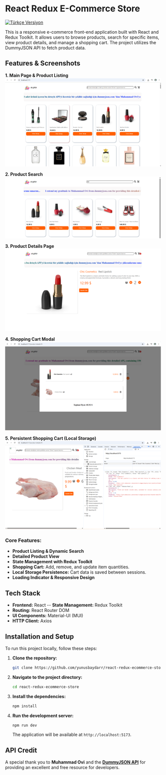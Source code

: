 # React Redux E-Commerce Store

[![Türkçe Versiyon](https://img.shields.io/badge/Doküman-Türkçe-red)](README.tr.md)

This is a responsive e-commerce front-end application built with React and Redux Toolkit. It allows users to browse products, search for specific items, view product details, and manage a shopping cart. The project utilizes the DummyJSON API to fetch product data.

## Features & Screenshots

**1. Main Page & Product Listing**
![Main Page](readme-images/1.png)

**2. Product Search**
![Search Results for "red"](readme-images/2.png)

**3. Product Details Page**
![Product Details Page](readme-images/3.png)

**4. Shopping Cart Modal**
![Shopping Cart Modal](readme-images/4.png)

**5. Persistent Shopping Cart (Local Storage)**
![Local Storage Persistence](readme-images/5.png)

### Core Features:
-   **Product Listing & Dynamic Search**
-   **Detailed Product View**
-   **State Management with Redux Toolkit**
-   **Shopping Cart:** Add, remove, and update item quantities.
-   **Local Storage Persistence:** Cart data is saved between sessions.
-   **Loading Indicator & Responsive Design**

## Tech Stack

-   **Frontend:** React
--   **State Management:** Redux Toolkit
-   **Routing:** React Router DOM
-   **UI Components:** Material-UI (MUI)
-   **HTTP Client:** Axios

## Installation and Setup

To run this project locally, follow these steps:

1.  **Clone the repository:**
    ```bash
    git clone https://github.com/yunusbaydarr/react-redux-ecommerce-store.git
    ```

2.  **Navigate to the project directory:**
    ```bash
    cd react-redux-ecommerce-store
    ```

3.  **Install the dependencies:**
    ```bash
    npm install
    ```

4.  **Run the development server:**
    ```bash
    npm run dev
    ```
    The application will be available at `http://localhost:5173`.

## API Credit

A special thank you to **Muhammad Ovi** and the **[DummyJSON API](https://dummyjson.com/)** for providing an excellent and free resource for developers.
